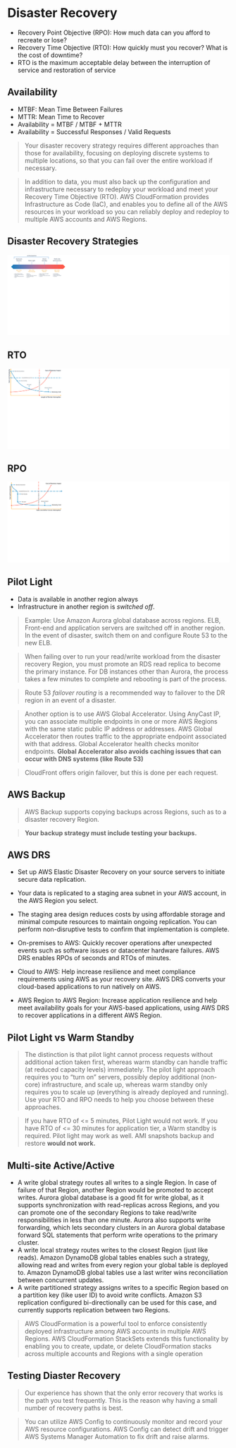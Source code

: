 # Disaster Recovery

- Recovery Point Objective (RPO): How much data can you afford to recreate or lose?
- Recovery Time Objective (RTO): How quickly must you recover? What is the cost of downtime? 
- RTO is the maximum acceptable delay between the interruption of service and restoration of service  

## Availability

- MTBF: Mean Time Between Failures
- MTTR: Mean Time to Recover
- Availability = MTBF / MTBF + MTTR
- Availability = Successful Responses / Valid Requests

> Your disaster recovery strategy requires different approaches than
those for availability, focusing on deploying discrete systems to multiple locations, so that you can fail
over the entire workload if necessary.

> In addition to data, you must also back up the configuration and infrastructure necessary to redeploy
your workload and meet your Recovery Time Objective (RTO). AWS CloudFormation provides
Infrastructure as Code (IaC), and enables you to define all of the AWS resources in your workload so
you can reliably deploy and redeploy to multiple AWS accounts and AWS Regions.

## Disaster Recovery Strategies

![DR Strategies](../images/disaster_recovery_strategies.png)

## RTO


![RTO](../images/rto_tradeoff.png)

## RPO

![RPO](../images/rpo_tradeoff.png)

## Pilot Light

- Data is available in another region always
- Infrastructure in another region is _switched off_.

> Example: Use Amazon Aurora global database across regions. ELB, Front-end and application servers are switched off in another region. 
In the event of disaster, switch them on and configure Route 53 to the new ELB.

> When failing over to run your read/write workload from the disaster recovery Region, you must promote
an RDS read replica to become the primary instance. For DB instances other than Aurora, the process
takes a few minutes to complete and rebooting is part of the process.

> Route 53 *failover routing* is a recommended way to failover to the DR region in an event of a disaster.

> Another option is to use AWS Global Accelerator. Using AnyCast IP, you can associate multiple endpoints
in one or more AWS Regions with the same static public IP address or addresses. AWS Global Accelerator
then routes traffic to the appropriate endpoint associated with that address. Global Accelerator health checks monitor endpoints.
**Global Accelerator also avoids caching issues that can occur with DNS systems (like Route 53)**

> CloudFront offers origin failover, but this is done per each request.

## AWS Backup

> AWS Backup supports copying backups across Regions, such as to a disaster recovery Region.

> **Your backup strategy must include testing your backups.**

## AWS DRS

- Set up AWS Elastic Disaster Recovery on your source servers to initiate secure data replication.
- Your data is replicated to a staging area subnet in your AWS account, in the AWS Region you select. 
- The staging area design reduces costs by using affordable storage and minimal compute resources to maintain ongoing replication. You can perform non-disruptive tests to confirm that implementation is complete.

- On-premises to AWS: Quickly recover operations after unexpected events such as software issues or datacenter hardware failures. AWS DRS enables RPOs of seconds and RTOs of minutes.
- Cloud to AWS: Help increase resilience and meet compliance requirements using AWS as your recovery site. AWS DRS converts your cloud-based applications to run natively on AWS.
- AWS Region to AWS Region: Increase application resilience and help meet availability goals for your AWS-based applications, using AWS DRS to recover applications in a different AWS Region.

## Pilot Light vs Warm Standby

> The distinction is that pilot light cannot process requests without additional action taken
first, whereas warm standby can handle traffic (at reduced capacity levels) immediately. The pilot light
approach requires you to “turn on” servers, possibly deploy additional (non-core) infrastructure, and
scale up, whereas warm standby only requires you to scale up (everything is already deployed and
running). Use your RTO and RPO needs to help you choose between these approaches.

> If you have RTO of <= 5 minutes, Pilot Light would not work.
> If you have RTO of <= 30 minutes for application tier, a Warm standby is required. Pilot light may work as well. AMI snapshots backup and restore **would not work.**

## Multi-site Active/Active

- A write global strategy routes all writes to a single Region. In case of failure of that Region, another
Region would be promoted to accept writes. Aurora global database is a good fit for write global,
as it supports synchronization with read-replicas across Regions, and you can promote one of the
secondary Regions to take read/write responsibilities in less than one minute. Aurora also supports
write forwarding, which lets secondary clusters in an Aurora global database forward SQL statements
that perform write operations to the primary cluster.
- A write local strategy routes writes to the closest Region (just like reads). Amazon DynamoDB global
tables enables such a strategy, allowing read and writes from every region your global table is
deployed to. Amazon DynamoDB global tables use a last writer wins reconciliation between concurrent
updates.
- A write partitioned strategy assigns writes to a specific Region based on a partition key (like user ID)
to avoid write conflicts. Amazon S3 replication configured bi-directionally can be used for this case,
and currently supports replication between two Regions.

> AWS CloudFormation is a powerful tool to enforce consistently deployed infrastructure among AWS
accounts in multiple AWS Regions. AWS CloudFormation StackSets extends this functionality by enabling
you to create, update, or delete CloudFormation stacks across multiple accounts and Regions with
a single operation

## Testing Diaster Recovery

> Our experience has shown that the only error recovery that works is the path you test frequently. This is
the reason why having a small number of recovery paths is best.

> You can utilize AWS Config to continuously monitor and record your AWS resource configurations. AWS
Config can detect drift and trigger AWS Systems Manager Automation to fix drift and raise alarms.
